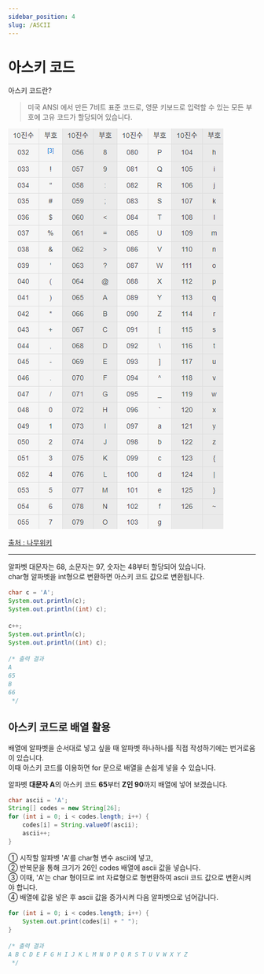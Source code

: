 ```yaml
---
sidebar_position: 4  
slug: /ASCII
---
```


# 아스키 코드

아스키 코드란?
> 미국 ANSI 에서 만든 7비트 표준 코드로,
> 영문 키보드로 입력할 수 있는 모든 부호에 고유 코드가 할당되어 있습니다.

![img.png](img.png)

[출처 : 나무위키](https://namu.wiki/w/%EC%95%84%EC%8A%A4%ED%82%A4%20%EC%BD%94%EB%93%9C)

****

알파벳 대문자는 68, 소문자는 97, 숫자는 48부터 할당되어 있습니다.  
char형 알파벳을 int형으로 변환하면 아스키 코드 값으로 변환됩니다. 

```java
char c = 'A';
System.out.println(c);
System.out.println((int) c);

c++;
System.out.println(c);
System.out.println((int) c);

/* 출력 결과
A
65        
B
66
 */
```

## 아스키 코드로 배열 활용

배열에 알파벳을 순서대로 넣고 싶을 때 알파벳 하나하나를 직접 작성하기에는 번거로움이 있습니다.  
이때 아스키 코드를 이용하면 for 문으로 배열을 손쉽게 넣을 수 있습니다.

알파벳 **대문자 A**의 아스키 코드 **65**부터 **Z인 90**까지 배열에 넣어 보겠습니다.
```java
char ascii = 'A';
String[] codes = new String[26]; 
for (int i = 0; i < codes.length; i++) {
    codes[i] = String.valueOf(ascii);
    ascii++;
}
```
① 시작할 알파벳 'A'를 char형 변수 ascii에 넣고,  
② 반복문을 통해 크기가 26인 codes 배열에 ascii 값을 넣습니다.  
③ 이때, 'A'는 char 형이므로 int 자료형으로 형변환하여 ascii 코드 값으로 변환시켜야 합니다.  
④ 배열에 값을 넣은 후 ascii 값을 증가시켜 다음 알파벳으로 넘어갑니다.

``` java
for (int i = 0; i < codes.length; i++) {
    System.out.print(codes[i] + " ");
}

/* 출력 결과
A B C D E F G H I J K L M N O P Q R S T U V W X Y Z        
 */
```


